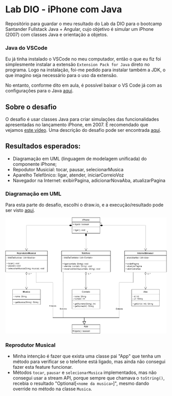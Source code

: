 # Lab DIO - iPhone com Java
Repositório para guardar o meu resultado do Lab da DIO para o bootcamp Santander Fullstack Java + Angular, cujo objetivo é simular um iPhone (2007) com classes Java e orientação a objetos.

### Java do VSCode
Eu já tinha instalado o VSCode no meu computador, então o que eu fiz foi simplesmente instalar a extensão ```Extension Pack for Java``` direto no programa. Logo na instalação, foi-me pedido para instalar também a JDK, o que imagino seja necessário para o uso da extensão.

No entanto, conforme dito em aula, é possível baixar o VS Code já com as configurações para o Java [aqui](https://code.visualstudio.com/docs/languages/java).

## Sobre o desafio
O desafio é usar classes Java para criar simulações das funcionalidades apresentadas no lançamento iPhone, em 2007. É recomendado que vejamos [este vídeo](https://youtu.be/9ou608QQRq8?si=3IOee4rlS-VAdvFn&t=900). Uma descrição do desafio pode ser encontrada [aqui](https://youtu.be/9ou608QQRq8?si=3IOee4rlS-VAdvFn&t=900).

## Resultados esperados:
* Diagramação em UML (linguagem de modelagem unificada) do componente iPhone;
* Repodutor Musicial: tocar, pausar, selecionarMusica
* Aparelho Telefônico: ligar, atender, iniciarCorreioVoz
* Navegador na Internet: exibirPagina, adicionarNovaAba, atualizarPagina

### Diagramação em UML
Para esta parte do desafio, escolhi o draw.io, e a execução/resultado pode ser visto [aqui](https://drive.google.com/file/d/1X_Ign_NFENfF-UvFzY4-bnUo7m4YYKTh/view?usp=sharing).

![diagrama UML](./public/dio-iphone-java-uml.drawio.png)

### Reprodutor Musical
* Minha intenção é fazer que exista uma classe pai "App" que tenha um método para verificar se o telefone está ligado, mas ainda não consegui fazer esta feature funcionar.
* Métodos ```tocar```, ```pausar``` e ```selecionarMusica``` implementados, mas não consegui usar a stream API, porque sempre que chamava o ```toString()```, recebia o resultado "Optional[```<nome da musica>```]", mesmo dando override no método na classe ```Musica```.